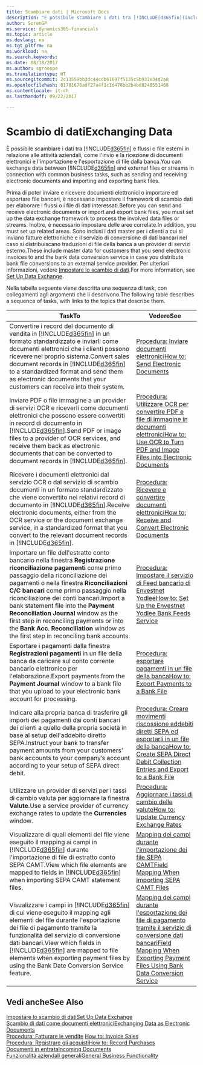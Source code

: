 ```yaml
---
title: Scambiare dati | Microsoft Docs
description: "È possibile scambiare i dati tra [!INCLUDE[d365fin](includes/d365fin_md.md)] e flussi o file esterni in relazione alle attività aziendali, come l'invio e la ricezione di documenti elettronici e l'importazione e l'esportazione di file dalla banca."
author: SorenGP
ms.service: dynamics365-financials
ms.topic: article
ms.devlang: na
ms.tgt_pltfrm: na
ms.workload: na
ms.search.keywords: 
ms.date: 08/18/2017
ms.author: sgroespe
ms.translationtype: HT
ms.sourcegitcommit: 2c13559bb3dc44cdb61697f5135c5b931e34d2a8
ms.openlocfilehash: 81781676adf27a4f1c1d478bb2b4bd8248551468
ms.contentlocale: it-ch
ms.lasthandoff: 09/22/2017

---
```

# <a name="exchanging-data"></a><span data-ttu-id="d10c7-103">Scambio di dati</span><span class="sxs-lookup"><span data-stu-id="d10c7-103">Exchanging Data</span></span>
<span data-ttu-id="d10c7-104">È possibile scambiare i dati tra [!INCLUDE[d365fin](includes/d365fin_md.md)] e flussi o file esterni in relazione alle attività aziendali, come l'invio e la ricezione di documenti elettronici e l'importazione e l'esportazione di file dalla banca.</span><span class="sxs-lookup"><span data-stu-id="d10c7-104">You can exchange data between [!INCLUDE[d365fin](includes/d365fin_md.md)] and external files or streams in connection with common business tasks, such as sending and receiving electronic documents and importing and exporting bank files.</span></span>  

<span data-ttu-id="d10c7-105">Prima di poter inviare e ricevere documenti elettronici o importare ed esportare file bancari, è necessario impostare il framework di scambio dati per elaborare i flussi o i file di dati interessati.</span><span class="sxs-lookup"><span data-stu-id="d10c7-105">Before you can send and receive electronic documents or import and export bank files, you must set up the data exchange framework to process the involved data files or streams.</span></span> <span data-ttu-id="d10c7-106">Inoltre, è necessario impostare delle aree correlate.</span><span class="sxs-lookup"><span data-stu-id="d10c7-106">In addition, you must set up related areas.</span></span> <span data-ttu-id="d10c7-107">Sono inclusi i dati master per i clienti a cui si inviano fatture elettroniche e il servizio di conversione di dati bancari nel caso si distribuiscano traduzioni di file della banca a un provider di servizi esterno.</span><span class="sxs-lookup"><span data-stu-id="d10c7-107">These include master data for customers that you send electronic invoices to and the bank data conversion service in case you distribute bank file conversions to an external service provider.</span></span> <span data-ttu-id="d10c7-108">Per ulteriori informazioni, vedere [Impostare lo scambio di dati](across-set-up-data-exchange.md).</span><span class="sxs-lookup"><span data-stu-id="d10c7-108">For more information, see [Set Up Data Exchange](across-set-up-data-exchange.md).</span></span>  

 <span data-ttu-id="d10c7-109">Nella tabella seguente viene descritta una sequenza di task, con collegamenti agli argomenti che li descrivono.</span><span class="sxs-lookup"><span data-stu-id="d10c7-109">The following table describes a sequence of tasks, with links to the topics that describe them.</span></span>  

|<span data-ttu-id="d10c7-110">**Task**</span><span class="sxs-lookup"><span data-stu-id="d10c7-110">**To**</span></span>|<span data-ttu-id="d10c7-111">**Vedere**</span><span class="sxs-lookup"><span data-stu-id="d10c7-111">**See**</span></span>|  
|------------|-------------|  
|<span data-ttu-id="d10c7-112">Convertire i record del documento di vendita in [!INCLUDE[d365fin](includes/d365fin_md.md)] in un formato standardizzato e inviarli come documenti elettronici che i clienti possono ricevere nel proprio sistema.</span><span class="sxs-lookup"><span data-stu-id="d10c7-112">Convert sales document records in [!INCLUDE[d365fin](includes/d365fin_md.md)] to a standardized format and send them as electronic documents that your customers can receive into their system.</span></span>|[<span data-ttu-id="d10c7-113">Procedura: Inviare documenti elettronici</span><span class="sxs-lookup"><span data-stu-id="d10c7-113">How to: Send Electronic Documents</span></span>](sales-how-to-send-electronic-documents.md)|  
|<span data-ttu-id="d10c7-114">Inviare PDF o file immagine a un provider di servizi OCR e riceverli come documenti elettronici che possono essere convertiti in record di documento in [!INCLUDE[d365fin](includes/d365fin_md.md)].</span><span class="sxs-lookup"><span data-stu-id="d10c7-114">Send PDF or image files to a provider of OCR services, and receive them back as electronic documents that can be converted to document records in [!INCLUDE[d365fin](includes/d365fin_md.md)].</span></span>|[<span data-ttu-id="d10c7-115">Procedura: Utilizzare OCR per convertire PDF e file di immagine in documenti elettronici</span><span class="sxs-lookup"><span data-stu-id="d10c7-115">How to: Use OCR to Turn PDF and Image Files into Electronic Documents</span></span>](across-how-use-ocr-pdf-images-files.md)|  
|<span data-ttu-id="d10c7-116">Ricevere i documenti elettronici dal servizio OCR o dal servizio di scambio documenti in un formato standardizzato che viene convertito nei relativi record di documento in [!INCLUDE[d365fin](includes/d365fin_md.md)].</span><span class="sxs-lookup"><span data-stu-id="d10c7-116">Receive electronic documents, either from the OCR service or the document exchange service, in a standardized format that you convert to the relevant document records in [!INCLUDE[d365fin](includes/d365fin_md.md)].</span></span>|[<span data-ttu-id="d10c7-117">Procedura: Ricevere e convertire documenti elettronici</span><span class="sxs-lookup"><span data-stu-id="d10c7-117">How to: Receive and Convert Electronic Documents</span></span>](purchasing-how-to-receive-and-convert-electronic-documents.md)|  
|<span data-ttu-id="d10c7-118">Importare un file dell'estratto conto bancario nella finestra **Registrazione riconciliazione pagamenti** come primo passaggio della riconciliazione dei pagamenti o nella finestra **Riconciliazioni C/C bancari** come primo passaggio nella riconciliazione dei conti bancari.</span><span class="sxs-lookup"><span data-stu-id="d10c7-118">Import a bank statement file into the **Payment Reconciliation Journal** window as the first step in reconciling payments or into the **Bank Acc. Reconciliation** window as the first step in reconciling bank accounts.</span></span>|[<span data-ttu-id="d10c7-119">Procedura: Impostare il servizio di Feed bancario di Envestnet Yodlee</span><span class="sxs-lookup"><span data-stu-id="d10c7-119">How to: Set Up the Envestnet Yodlee Bank Feeds Service</span></span>](bank-how-setup-bank-statement-service.md)|  
|<span data-ttu-id="d10c7-120">Esportare i pagamenti dalla finestra **Registrazioni pagamenti** in un file della banca da caricare sul conto corrente bancario elettronico per l'elaborazione.</span><span class="sxs-lookup"><span data-stu-id="d10c7-120">Export payments from the **Payment Journal** window to a bank file that you upload to your electronic bank account for processing.</span></span>|[<span data-ttu-id="d10c7-121">Procedura: esportare pagamenti in un file della banca</span><span class="sxs-lookup"><span data-stu-id="d10c7-121">How to: Export Payments to a Bank File</span></span>](payables-how-export-payments-bank-file.md)|  
|<span data-ttu-id="d10c7-122">Indicare alla propria banca di trasferire gli importi dei pagamenti dai conti bancari dei clienti a quello della propria società in base al setup dell'addebito diretto SEPA.</span><span class="sxs-lookup"><span data-stu-id="d10c7-122">Instruct your bank to transfer payment amounts from your customers’ bank accounts to your company’s account according to your setup of SEPA direct debit.</span></span>|[<span data-ttu-id="d10c7-123">Procedura: Creare movimenti riscossione addebiti diretti SEPA ed esportarli in un file della banca</span><span class="sxs-lookup"><span data-stu-id="d10c7-123">How to: Create SEPA Direct Debit Collection Entries and Export to a Bank File</span></span>](finance-how-create-sepa-direct-debit-collection-entries-export-bank-file.md)|  
|<span data-ttu-id="d10c7-124">Utilizzare un provider di servizi per i tassi di cambio valuta per aggiornare la finestra **Valute**.</span><span class="sxs-lookup"><span data-stu-id="d10c7-124">Use a service provider of currency exchange rates to update the **Currencies** window.</span></span>|[<span data-ttu-id="d10c7-125">Procedura: Aggiornare i tassi di cambio delle valute</span><span class="sxs-lookup"><span data-stu-id="d10c7-125">How to: Update Currency Exchange Rates</span></span>](finance-how-update-currencies.md)|  
|<span data-ttu-id="d10c7-126">Visualizzare di quali elementi del file viene eseguito il mapping ai campi in [!INCLUDE[d365fin](includes/d365fin_md.md)] durante l'importazione di file di estratto conto SEPA CAMT.</span><span class="sxs-lookup"><span data-stu-id="d10c7-126">View which file elements are mapped to fields in [!INCLUDE[d365fin](includes/d365fin_md.md)] when importing SEPA CAMT statement files.</span></span>|[<span data-ttu-id="d10c7-127">Mapping dei campi durante l'importazione dei file SEPA CAMT</span><span class="sxs-lookup"><span data-stu-id="d10c7-127">Field Mapping When Importing SEPA CAMT Files</span></span>](across-field-mapping-when-importing-sepa-camt-files.md)|  
|<span data-ttu-id="d10c7-128">Visualizzare i campi in [!INCLUDE[d365fin](includes/d365fin_md.md)] di cui viene eseguito il mapping agli elementi del file durante l'esportazione dei file di pagamento tramite la funzionalità del servizio di conversione dati bancari.</span><span class="sxs-lookup"><span data-stu-id="d10c7-128">View which fields in [!INCLUDE[d365fin](includes/d365fin_md.md)] are mapped to file elements when exporting payment files by using the Bank Date Conversion Service feature.</span></span>|[<span data-ttu-id="d10c7-129">Mapping dei campi durante l'esportazione dei file di pagamento tramite il servizio di conversione dati bancari</span><span class="sxs-lookup"><span data-stu-id="d10c7-129">Field Mapping When Exporting Payment Files Using Bank Data Conversion Service</span></span>](across-field-mapping-when-exporting-payment-files-using-bank-data-conversion-service.md)|  

## <a name="see-also"></a><span data-ttu-id="d10c7-130">Vedi anche</span><span class="sxs-lookup"><span data-stu-id="d10c7-130">See Also</span></span>  
[<span data-ttu-id="d10c7-131">Impostare lo scambio di dati</span><span class="sxs-lookup"><span data-stu-id="d10c7-131">Set Up Data Exchange</span></span>](across-set-up-data-exchange.md)  
[<span data-ttu-id="d10c7-132">Scambio di dati come documenti elettronici</span><span class="sxs-lookup"><span data-stu-id="d10c7-132">Exchanging Data as Electronic Documents</span></span>](across-data-exchange.md)  
<span data-ttu-id="d10c7-133">[Procedura: Fatturare le vendite](sales-how-invoice-sales.md) </span><span class="sxs-lookup"><span data-stu-id="d10c7-133">[How to: Invoice Sales](sales-how-invoice-sales.md) </span></span>  
[<span data-ttu-id="d10c7-134">Procedura: Registrare gli acquisti</span><span class="sxs-lookup"><span data-stu-id="d10c7-134">How to: Record Purchases</span></span>](purchasing-how-record-purchases.md)  
[<span data-ttu-id="d10c7-135">Documenti in entrata</span><span class="sxs-lookup"><span data-stu-id="d10c7-135">Incoming Documents</span></span>](across-income-documents.md)  
[<span data-ttu-id="d10c7-136">Funzionalità aziendali generali</span><span class="sxs-lookup"><span data-stu-id="d10c7-136">General Business Functionality</span></span>](ui-across-business-areas.md)  

